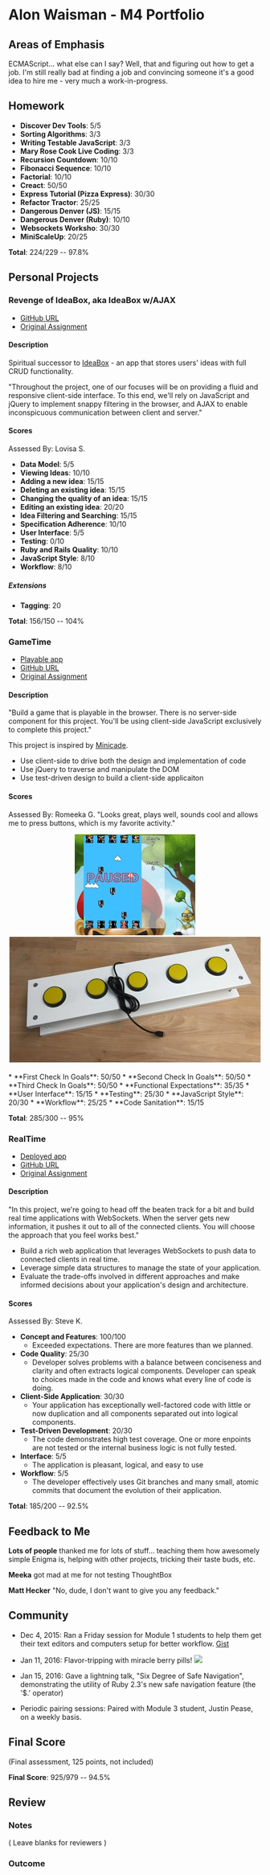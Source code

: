 # Alon Waisman - M4 Portfolio

## Areas of Emphasis

ECMAScript... what else can I say?
Well, that and figuring out how to get a job. I'm still really bad at finding a job and convincing someone it's a good idea to hire me - very much a work-in-progress.

## Homework

* **Discover Dev Tools**: 5/5
* **Sorting Algorithms**: 3/3
* **Writing Testable JavaScript**: 3/3
* **Mary Rose Cook Live Coding**: 3/3
* **Recursion Countdown**: 10/10
* **Fibonacci Sequence**: 10/10
* **Factorial**: 10/10
* **Creact**: 50/50
* **Express Tutorial (Pizza Express)**: 30/30
* **Refactor Tractor**: 25/25
* **Dangerous Denver (JS)**: 15/15
* **Dangerous Denver (Ruby)**: 10/10
* **Websockets Worksho**: 30/30
* **MiniScaleUp**: 20/25

**Total**: 224/229 -- 97.8%

## Personal Projects

### Revenge of IdeaBox, aka IdeaBox w/AJAX

* [GitHub URL](https://github.com/MowAlon/ideabox-ajax)
* [Original Assignment](https://github.com/turingschool/curriculum/blob/master/source/projects/revenge_of_idea_box.markdown)

#### Description

Spiritual successor to [IdeaBox](https://github.com/turingschool/curriculum/blob/master/source/projects/idea_box.markdown) - an app that stores users' ideas with full CRUD functionality.

"Throughout the project, one of our focuses will be on providing a fluid and responsive client-side interface. To this end, we'll rely on JavaScript and jQuery to implement snappy filtering in the browser, and AJAX to enable inconspicuous communication between client and server."

#### Scores

Assessed By: Lovisa S.

* **Data Model**: 5/5
* **Viewing Ideas**: 10/10
* **Adding a new idea**: 15/15
* **Deleting an existing idea**: 15/15
* **Changing the quality of an idea**: 15/15
* **Editing an existing idea**: 20/20
* **Idea Filtering and Searching**: 15/15
* **Specification Adherence**: 10/10
* **User Interface**: 5/5
* **Testing**: 0/10
* **Ruby and Rails Quality**: 10/10
* **JavaScript Style**: 8/10
* **Workflow**: 8/10

##### Extensions
* **Tagging**: 20

**Total**: 156/150 -- 104%

### GameTime

* [Playable app](http://mowalon.github.io/Bonus-Round-game/)
* [GitHub URL](https://github.com/MowAlon/Bonus-Round-game)
* [Original Assignment](https://github.com/turingschool/lesson_plans/blob/master/ruby_04-apis_and_scalability/gametime_project.markdown)

#### Description

"Build a game that is playable in the browser. There is no server-side component for this project. You'll be using client-side JavaScript exclusively to complete this project."

This project is inspired by [Minicade](http://minica.de/).

* Use client-side to drive both the design and implementation of code
* Use jQuery to traverse and manipulate the DOM
* Use test-driven design to build a client-side applicaiton

#### Scores

Assessed By: Romeeka G.
"Looks great, plays well, sounds cool and allows me to press buttons, which is my favorite activity."

<center><img src="bonus_round_screenshot.jpg">
<img src="alons_controller.jpg"></center>
<br>
* **First Check In Goals**: 50/50
* **Second Check In Goals**: 50/50
* **Third Check In Goals**: 50/50
* **Functional Expectations**: 35/35
* **User Interface**: 15/15
* **Testing**: 25/30
* **JavaScript Style**: 20/30
* **Workflow**: 25/25
* **Code Sanitation**: 15/15

**Total**: 285/300 -- 95%

### RealTime

* [Deployed app](http://mowalon-crowdsource.herokuapp.com/)
* [GitHub URL](https://github.com/MowAlon/crowdsource)
* [Original Assignment](https://github.com/turingschool/curriculum/blob/master/source/projects/real_time.markdown)

#### Description

"In this project, we're going to head off the beaten track for a bit and build real time applications with WebSockets. When the server gets new information, it pushes it out to all of the connected clients.
You will choose the approach that you feel works best."

* Build a rich web application that leverages WebSockets to push data to connected clients in real time.
* Leverage simple data structures to manage the state of your application.
* Evaluate the trade-offs involved in different approaches and make informed decisions about your application's design and architecture.

#### Scores

Assessed By: Steve K.

* **Concept and Features**: 100/100
  * Exceeded expectations. There are more features than we planned.
* **Code Quality**: 25/30
  * Developer solves problems with a balance between conciseness and clarity and often extracts logical components. Developer can speak to choices made in the code and knows what every line of code is doing.
* **Client-Side Application**: 30/30
  * Your application has exceptionally well-factored code with little or now duplication and all components separated out into logical components.
* **Test-Driven Development**: 20/30
  * The code demonstrates high test coverage. One or more enpoints are not tested or the internal business logic is not fully tested.
* **Interface**: 5/5
  * The application is pleasant, logical, and easy to use
* **Workflow**: 5/5
  * The developer effectively uses Git branches and many small, atomic commits that document the evolution of their application.

**Total**: 185/200 -- 92.5%

## Feedback to Me

**Lots of people** thanked me for lots of stuff... teaching them how awesomely simple Enigma is, helping with other projects, tricking their taste buds, etc.

**Meeka** got mad at me for not testing ThoughtBox

**Matt Hecker** "No, dude, I don't want to give you any feedback."

## Community

* Dec 4, 2015: Ran a Friday session for Module 1 students to help them get their text editors and computers setup for better workflow. [Gist](https://gist.github.com/MowAlon/1641b1208aba11a15d85)

* Jan 11, 2016: Flavor-tripping with miracle berry pills!
![](http://cdn.makeagif.com/media/9-01-2015/ewdlwv.gif)

* Jan 15, 2016: Gave a lightning talk, "Six Degree of Safe Navigation", demonstrating the utility of Ruby 2.3's new safe navigation feature (the '$.' operator)

* Periodic pairing sessions: Paired with Module 3 student, Justin Pease, on a weekly basis.

## Final Score
(Final assessment, 125 points, not included)

**Final Score**: 925/979 -- 94.5%

## Review


### Notes

( Leave blanks for reviewers )

### Outcome
